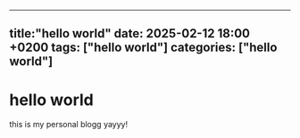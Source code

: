----
title:"hello world"
date: 2025-02-12 18:00 +0200
tags: ["hello world"]
categories: ["hello world"]
---
# hello world
this is my personal blogg
yayyy!